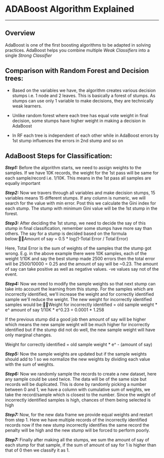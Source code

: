 # ADABoost Algorithm Explained
---

## Overview

AdaBoost is one of the first boosting algorithms to be adapted in solving practices. AdaBoost helps you combine multiple *Weak Classifiers* into a single *Strong Classifier*

## Comparison with Random Forest and Decision trees:

* Based on the variables we have, the algorithm creates various decision stumps i.e. 1 node and 2 leaves. This is basically a forest of stumps. As stumps can use only 1 variable to make decisions, they are technically weak learners.

* Unlike random forest where each tree has equal vote weight in final decision, some stumps have higher weight in making a decision in AdaBoost

* In RF each tree is independent of each other while in AdaBoost errors by 1st stump influences the errors in 2nd stump and so on

## AdaBoost Steps for Classification: 

***Step1:*** Before the algorithm starts, we need to assign weights to the samples. If we have 10K records, the weight for the 1st pass will be same for each sample/record i.e. 1/10K. This means in the 1st pass all samples are equally important

***Step2:*** Now we travers through all variables and make decision stumps, 15 variables means 15 different stumps. If any column is numeric, we will search for the value with min error. Post this we calculate the Gini index for each stump. The stump with minimum Gini value will be the 1st stump in the forest.

***Step3:*** After deciding the 1st stump, we need to decide the say of this stump in final classification, remember some stumps have more say than others. The say for a stump is decided based on the formula below:Amount of say = 0.5 * log(1-Total Error / Total Error)

Here, Total Error is the sum of weights of the samples that the stump got wrong. E.g. in the above example there were 10K samples, each of the weight 1/10K and say the best stump made 2500 errors then the total error will be 2500/10000 = 0.25 and the amount of say will be ~0.23. The amount of say can take positive as well as negative values. -ve values say not of the event.

***Step4:*** Now we need to modify the sample weights so that next stump can take into account the learning from this stump. For the samples which are incorrectly identified, we'll increase the weight and for correctly identified sample we'll reduce the weight. The new weight for incorrectly identified samples would be:Weight for incorrectly identified = old sample weight * e^ amount of say
1/10K * e^0.23 = 0.0001 * 1.258

If the previous stump did a good job then amount of say will be higher which means the new sample weight will be much higher for incorrectly identified but if the stump did not do well, the new sample weight will have only marginal changes.

Weight for correctly identified = old sample weight * e^ - (amount of say)

***Step5:*** Now the sample weights are updated but if the sample weights should add to 1 so we normalize the new weights by dividing each value with the sum of weights.

***Step6:*** Now we randomly sample the records to create a new dataset, here any sample could be used twice. The data will be of the same size but records will be duplicated. This is done by randomly picking a number between 0 and 1, we have a column with cumulative sum of weights, we take the record/sample which is closest to the number. Since the weight of incorrectly identified samples is high, chances of them being selected is high

***Step7:*** Now, for the new data frame we provide equal weights and restart from step 1. Here we have multiple records of the incorrectly identified records now if the new stump incorrectly identifies the same record the penalty will be high and the new stump will be forced to perform poorly.

***Step7:*** Finally after making all the stumps, we sum the amount of say of each stump for that sample, if the sum of amount of say for 1 is higher than that of 0 then we classify it as 1.
 
